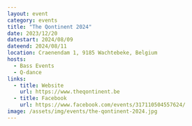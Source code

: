 ```yaml
---
layout: event
category: events
title: "The Qontinent 2024"
date: 2023/12/20
datestart: 2024/08/09
dateend: 2024/08/11
location: Craenendam 1, 9185 Wachtebeke, Belgium
hosts:
  - Bass Events
  - Q-dance
links:
  - title: Website
    url: https://www.theqontinent.be
  - title: Facebook
    url: https://www.facebook.com/events/317110504557624/
image: /assets/img/events/the-qontinent-2024.jpg
---
```


